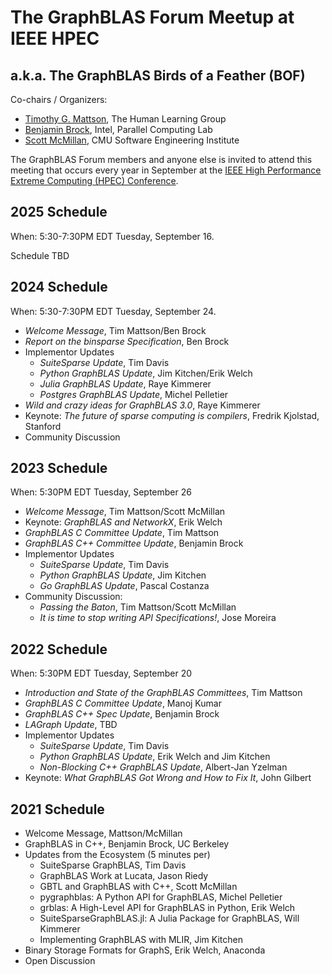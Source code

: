 # The GraphBLAS Forum Meetup at IEEE HPEC
## a.k.a. The GraphBLAS Birds of a Feather (BOF)

Co-chairs / Organizers:
* [Timothy G. Mattson](mailto:tim@timmattson.com), The Human Learning Group
* [Benjamin Brock](mailto:benjamin.brock@intel.com), Intel, Parallel Computing Lab
* [Scott McMillan](mailto:smcmillan@sei.cmu.edu), CMU Software Engineering Institute

The GraphBLAS Forum members and anyone else is invited to attend this
meeting that occurs every year in September at the [IEEE High Performance
Extreme Computing (HPEC) Conference](https://ieee-hpec.org/).

## 2025 Schedule

When: 5:30-7:30PM EDT Tuesday, September 16.

Schedule TBD

## 2024 Schedule

When: 5:30-7:30PM EDT Tuesday, September 24.

* *Welcome Message*, Tim Mattson/Ben Brock
* *Report on the binsparse Specification*, Ben Brock
* Implementor Updates
   * *SuiteSparse Update*, Tim Davis
   * *Python GraphBLAS Update*, Jim Kitchen/Erik Welch
   * *Julia GraphBLAS Update*, Raye Kimmerer
   * *Postgres GraphBLAS Update*, Michel Pelletier
* *Wild and crazy ideas for GraphBLAS 3.0*, Raye Kimmerer
* Keynote: *The future of sparse computing is compilers*, Fredrik Kjolstad, Stanford
* Community Discussion

## 2023 Schedule

When: 5:30PM EDT Tuesday, September 26

* *Welcome Message*, Tim Mattson/Scott McMillan
* Keynote: *GraphBLAS and NetworkX*, Erik Welch
* *GraphBLAS C Committee Update*, Tim Mattson
* *GraphBLAS C++ Committee Update*, Benjamin Brock
* Implementor Updates
   * *SuiteSparse Update*, Tim Davis
   * *Python GraphBLAS Update*, Jim Kitchen
   * *Go GraphBLAS Update*, Pascal Costanza
* Community Discussion:
   * *Passing the Baton*, Tim Mattson/Scott McMillan
   * *It is time to stop writing API Specifications!*, Jose Moreira 

## 2022 Schedule

When: 5:30PM EDT Tuesday, September 20

* *Introduction and State of the GraphBLAS Committees*, Tim Mattson
* *GraphBLAS C Committee Update*, Manoj Kumar
* *GraphBLAS C++ Spec Update*, Benjamin Brock
* *LAGraph Update*, TBD
* Implementor Updates
   * *SuiteSparse Update*, Tim Davis
   * *Python GraphBLAS Update*, Erik Welch and Jim Kitchen
   * *Non-Blocking C++ GraphBLAS Update*, Albert-Jan Yzelman
* Keynote: *What GraphBLAS Got Wrong and How to Fix It*, John Gilbert 

## 2021 Schedule

* Welcome Message, Mattson/McMillan
* GraphBLAS in C++, Benjamin Brock, UC Berkeley
* Updates from the Ecosystem (5 minutes per)
   * SuiteSparse GraphBLAS, Tim Davis
   * GraphBLAS Work at Lucata, Jason Riedy
   * GBTL and GraphBLAS with C++, Scott McMillan
   * pygraphblas: A Python API for GraphBLAS, Michel Pelletier
   * grblas: A High-Level API for GraphBLAS in Python, Erik Welch
   * SuiteSparseGraphBLAS.jl: A Julia Package for GraphBLAS, Will Kimmerer
   * Implementing GraphBLAS with MLIR, Jim Kitchen
* Binary Storage Formats for GraphS, Erik Welch, Anaconda
* Open Discussion

